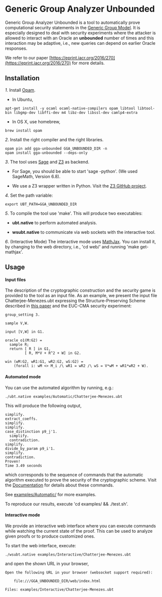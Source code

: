 # Generic Group Analyzer Unbounded

Generic Group Analyzer Unbounded is a tool to automatically prove computational security statements in the [Generic Group Model](https://en.wikipedia.org/wiki/Generic_group_model). It is especially designed to deal with security experiments where the attacker is allowed to interact with an Oracle an **unbounded** number of times and this interaction may be adaptive, i.e., new queries can depend on earlier Oracle responses.

We refer to our paper [https://eprint.iacr.org/2016/270](https://eprint.iacr.org/2016/270) for more details.

## Installation

*1*. Install [Opam](https://opam.ocaml.org/).

 * In Ubuntu,

~~~~~
apt-get install -y ocaml ocaml-native-compilers opam libtool libtool-bin libgmp-dev libffi-dev m4 libz-dev libssl-dev camlp4-extra
~~~~~

 * In OS X, use homebrew,

~~~~~
brew install opam
~~~~~

*2*. Install the right compiler and the right libraries.

~~~~~
opam pin add gga-unbounded GGA_UNBOUNDED_DIR -n
opam install gga-unbounded --deps-only
~~~~~

*3*. The tool uses [Sage](http://www.sagemath.org/) and [Z3](https://z3.codeplex.com/) as backend.

 * For Sage, you should be able to start 'sage -python'. (We used SageMath, Version 6.8).

 * We use a Z3 wrapper written in Python. Visit the [Z3 GitHub project](https://github.com/Z3Prover/z3).

*4*. Set the path variable:

~~~~~
export UBT_PATH=GGA_UNBOUNDED_DIR
~~~~~

*5*. To compile the tool use 'make'. This will produce two executables: 

 * **ubt.native** to perform automated analysis.

 * **wsubt.native** to communicate via web sockets with the interactive tool.

*6*. (Interactive Mode) The interactive mode uses [MathJax](https://www.mathjax.org/). You can install it, by changing to the web directory, i.e., 'cd web/' and running 'make get-mathjax'.


## Usage

#### Input files

The description of the cryptographic construction and the security game is provided to the tool as an input file. As an example, we present the input file Chatterjee-Menezes.ubt expressing the Structure-Preserving Scheme described in [this paper](https://eprint.iacr.org/2014/635) and the EUC-CMA security experiment: 

~~~~~
group_setting 3.

sample V,W.

input [V,W] in G1.

oracle o1(M:G2) =
  sample R;
  return [ R ] in G1,
         [ R, M*V + R^2 + W] in G2.

win (wM:G2, wR1:G1, wR2:G2, wS:G2) =
    (forall i: wM <> M_i /\ wR1 = wR2 /\ wS = V*wM + wR1*wR2 + W).
~~~~~

#### Automated mode

You can use the automated algorithm by running, e.g.:

~~~~~
./ubt.native examples/Automatic/Chatterjee-Menezes.ubt
~~~~~

This will produce the following output,

~~~~~
simplify.
extract_coeffs.
simplify.
simplify.
case_distinction p9_j'1.
  simplify.
  contradiction.
simplify.
divide_by_param p9_i'1.
simplify.
contradiction.
Proven!
Time 3.49 seconds
~~~~~

which corresponds to the sequence of commands that the automatic algorithm executed to prove the security of the cryptographic scheme. Visit the [Documentation](http://generic-group-analyzer.github.io/gga-ub/index.html) for details about these commands.

See [examples/Automatic/](https://github.com/generic-group-analyzer/gga-unbounded/tree/master/examples/Automatic) for more examples.

To reproduce our results, execute 'cd examples/ && ./test.sh'.

#### Interactive mode

We provide an interactive web interface where you can execute commands while watching the current state of the proof. This can be used to analyze given proofs or to produce customized ones.

To start the web interface, execute:

~~~~~
./wsubt.native examples/Interactive/Chatterjee-Menezes.ubt
~~~~~

and open the shown URL in your browser,

~~~~~
Open the following URL in your browser (websocket support required):

    file:///GGA_UNBOUNDED_DIR/web/index.html

Files: examples/Interactive/Chatterjee-Menezes.ubt
~~~~~